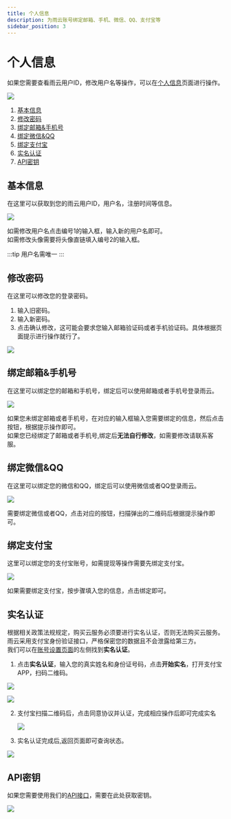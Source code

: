 ```yaml
---
title: 个人信息
description: 为雨云账号绑定邮箱、手机、微信、QQ、支付宝等
sidebar_position: 3
---
```


# 个人信息


如果您需要查看雨云用户ID，修改用户名等操作，可以在[个人信息](https://app.rainyun.com/account/settings)页面进行操作。

![](https://cn-sy1.rains3.com/rainyun-assets/Pic/2023/12/img_1701675972_3cb9ca14f5d7cc59eeab9e9db3a0ce01)

1. [基本信息](#基本信息)
2. [修改密码](#修改密码)
3. [绑定邮箱&手机号](#绑定邮箱手机号)
4. [绑定微信&QQ](#绑定微信qq)
5. [绑定支付宝](#绑定支付宝)
6. [实名认证](#实名认证)
7. [API密钥](#api密钥)



## 基本信息
在这里可以获取到您的雨云用户ID，用户名，注册时间等信息。

![](https://cn-sy1.rains3.com/rainyun-assets/Pic/2023/12/img_1701676354_75342613a51fc7f27f8d2f77bc989161)

如需修改用户名点击编号1的输入框，输入新的用户名即可。<br/>
如需修改头像需要将头像直链填入编号2的输入框。

:::tip
用户名需唯一
:::

## 修改密码

在这里可以修改您的登录密码。
1. 输入旧密码。
2. 输入新密码。
3. 点击确认修改，这可能会要求您输入邮箱验证码或者手机验证码。具体根据页面提示进行操作就行了。

![](https://cn-sy1.rains3.com/rainyun-assets/Pic/2023/12/img_1701676817_d487df6a44d4e1b3fe89b3edab204082)

## 绑定邮箱&手机号

在这里可以绑定您的邮箱和手机号，绑定后可以使用邮箱或者手机号登录雨云。

![](https://cn-sy1.rains3.com/rainyun-assets/Pic/2023/12/img_1701676901_3886e7cb3b3b6e41c886ec9b4a6f78b3)

如果您未绑定邮箱或者手机号，在对应的输入框输入您需要绑定的信息，然后点击按钮，根据提示操作即可。<br/>
如果您已经绑定了邮箱或者手机号,绑定后**无法自行修改**，如需要修改请联系客服。


## 绑定微信&QQ

在这里可以绑定您的微信和QQ，绑定后可以使用微信或者QQ登录雨云。

![](https://cn-sy1.rains3.com/rainyun-assets/Pic/2023/12/img_1701677141_02ac855d9fbaed698a5705025e335824)

需要绑定微信或者QQ，点击对应的按钮，扫描弹出的二维码后根据提示操作即可。<br/>


## 绑定支付宝

这里可以绑定您的支付宝账号，如需提现等操作需要先绑定支付宝。

![](https://cn-sy1.rains3.com/rainyun-assets/Pic/2023/12/img_1701678255_e40065a7c08ac049b89ef4f92be261f1)

如果需要绑定支付宝，按步骤填入您的信息，点击绑定即可。

## 实名认证
根据相关政策法规规定，购买云服务必须要进行实名认证，否则无法购买云服务。<br/>
雨云采用支付宝身份验证接口，严格保密您的数据且不会泄露给第三方。<br/>
我们可以在[账号设置页面](https://app.rainyun.com/account/settings)的左侧找到**实名认证**。

1. 点击**实名认证**，输入您的真实姓名和身份证号码，点击**开始实名**，打开支付宝APP，扫码二维码。

![](https://cn-sy1.rains3.com/rainyun-assets/Pic/2023/11/img_1701326468_c9cc5f08fdc7d8eeed1ad98b2377f1f9)

![](https://cn-sy1.rains3.com/rainyun-assets/Pic/2023/11/img_1701326881_0c2ccf817b66147fa9a2cc0c51255c9d)

2. 支付宝扫描二维码后，点击同意协议并认证，完成相应操作后即可完成实名

   ![](https://cn-sy1.rains3.com/rainyun-assets/Pic/2023/11/img_1701327376_9279f041f94ee4ddb01f135358137853)

3. 实名认证完成后,返回页面即可查询状态。

![](https://cn-sy1.rains3.com/rainyun-assets/Pic/2023/11/img_1701327587_5a01150564fa9387a7d5718b2a190cfd)


## API密钥

如果您需要使用我们的[API接口](https://apifox.com/apidoc/shared-a4595cc8-44c5-4678-a2a3-eed7738dab03/api-69942942)，需要在此处获取密钥。

![](https://cn-sy1.rains3.com/rainyun-assets/Pic/2023/12/img_1701678689_2e35b100aa033acaca0e6fbfe50208e7)
